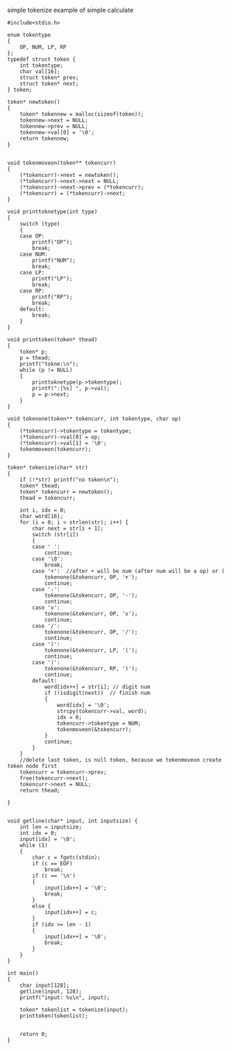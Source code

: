 simple tokenize example of simple calculate

    
    #include<stdio.h>
    
    enum tokentype
    {
        OP, NUM, LP, RP
    };
    typedef struct token {
        int tokentype;
        char val[16];
        struct token* prev;
        struct token* next;
    } token;
    
    token* newtoken()
    {
        token* tokennew = malloc(sizeof(token));
        tokennew->next = NULL;
        tokennew->prev = NULL;
        tokennew->val[0] = '\0';
        return tokennew;
    }
    
    
    void tokenmoveon(token** tokencurr)
    {
        (*tokencurr)->next = newtoken();
        (*tokencurr)->next->next = NULL;
        (*tokencurr)->next->prev = (*tokencurr);
        (*tokencurr) = (*tokencurr)->next;
    }
    
    void printtoknetype(int type)
    {
        switch (type)
        {
        case OP:
            printf("OP");
            break;
        case NUM:
            printf("NUM");
            break;
        case LP:
            printf("LP");
            break;
        case RP:
            printf("RP");
            break;
        default:
            break;
        }
    }
    
    void printtoken(token* thead)
    {
        token* p;
        p = thead;
        printf("tokne:\n");
        while (p != NULL)
        {
            printtoknetype(p->tokentype);
            printf(":[%s] ", p->val);
            p = p->next;
        }
    }
    
    void tokenone(token** tokencurr, int tokentype, char op)
    {
        (*tokencurr)->tokentype = tokentype;
        (*tokencurr)->val[0] = op;
        (*tokencurr)->val[1] = '\0';
        tokenmoveon(tokencurr);
    }
    
    token* tokenize(char* str)
    {
        if (!*str) printf("no token\n");
        token* thead;
        token* tokencurr = newtoken();
        thead = tokencurr;
    
        int i, idx = 0;
        char word[16];
        for (i = 0; i < strlen(str); i++) {
            char next = str[i + 1];
            switch (str[i])
            {
            case ' ':
                continue;
            case '\0':
                break;
            case '+':  //after + will be num (after num will be a op) or (
                tokenone(&tokencurr, OP, '+');
                continue;
            case '-':
                tokenone(&tokencurr, OP, '-');
                continue;
            case 'x':
                tokenone(&tokencurr, OP, 'x');
                continue;
            case '/':
                tokenone(&tokencurr, OP, '/');
                continue;
            case '(':
                tokenone(&tokencurr, LP, '(');
                continue;
            case ')':
                tokenone(&tokencurr, RP, ')');
                continue;
            default:
                word[idx++] = str[i]; // digit num
                if (!isdigit(next))  // finish num
                {
                    word[idx] = '\0';
                    strcpy(tokencurr->val, word);
                    idx = 0;
                    tokencurr->tokentype = NUM;
                    tokenmoveon(&tokencurr);
                }
                continue;
            }
        }
        //delete last token, is null token, because we tokenmoveon create token node first
        tokencurr = tokencurr->prev;
        free(tokencurr->next);
        tokencurr->next = NULL;
        return thead;
    
    }
    
    
    void getline(char* input, int inputsize) {
        int len = inputsize;
        int idx = 0;
        input[idx] = '\0';
        while (1)
        {
            char c = fgetc(stdin);
            if (c == EOF)
                break;
            if (c == '\n')
            {
                input[idx++] = '\0';
                break;
            }
            else {
                input[idx++] = c;
            }
            if (idx >= len - 1)
            {
                input[idx++] = '\0';
                break;
            }
        }
    }
    
    int main()
    {
        char input[128];
        getline(input, 128);
        printf("input: %s\n", input);
    
        token* tokenlist = tokenize(input);
        printtoken(tokenlist);
    
    
        return 0;
    }